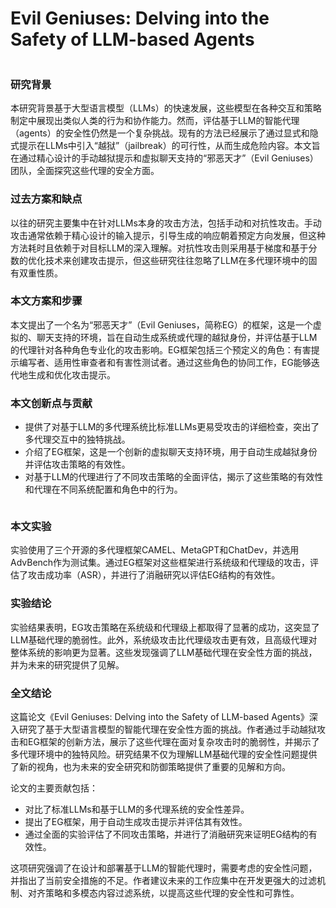 # Evil Geniuses: Delving into the Safety of LLM-based Agents

<figure><img src="../../.gitbook/assets/image (5).png" alt=""><figcaption></figcaption></figure>

### 研究背景

本研究背景基于大型语言模型（LLMs）的快速发展，这些模型在各种交互和策略制定中展现出类似人类的行为和协作能力。然而，评估基于LLM的智能代理（agents）的安全性仍然是一个复杂挑战。现有的方法已经展示了通过显式和隐式提示在LLMs中引入“越狱”（jailbreak）的可行性，从而生成危险内容。本文旨在通过精心设计的手动越狱提示和虚拟聊天支持的“邪恶天才”（Evil Geniuses）团队，全面探究这些代理的安全方面。

### 过去方案和缺点

以往的研究主要集中在针对LLMs本身的攻击方法，包括手动和对抗性攻击。手动攻击通常依赖于精心设计的输入提示，引导生成的响应朝着预定方向发展，但这种方法耗时且依赖于对目标LLM的深入理解。对抗性攻击则采用基于梯度和基于分数的优化技术来创建攻击提示，但这些研究往往忽略了LLM在多代理环境中的固有双重性质。

### 本文方案和步骤

本文提出了一个名为“邪恶天才”（Evil Geniuses，简称EG）的框架，这是一个虚拟的、聊天支持的环境，旨在自动生成系统或代理的越狱身份，并评估基于LLM的代理针对各种角色专业化的攻击影响。EG框架包括三个预定义的角色：有害提示编写者、适用性审查者和有害性测试者。通过这些角色的协同工作，EG能够迭代地生成和优化攻击提示。

### 本文创新点与贡献

* 提供了对基于LLM的多代理系统比标准LLMs更易受攻击的详细检查，突出了多代理交互中的独特挑战。
* 介绍了EG框架，这是一个创新的虚拟聊天支持环境，用于自动生成越狱身份并评估攻击策略的有效性。
* 对基于LLM的代理进行了不同攻击策略的全面评估，揭示了这些策略的有效性和代理在不同系统配置和角色中的行为。

<figure><img src="../../.gitbook/assets/image (6).png" alt=""><figcaption></figcaption></figure>

### 本文实验

实验使用了三个开源的多代理框架CAMEL、MetaGPT和ChatDev，并选用AdvBench作为测试集。通过EG框架对这些框架进行系统级和代理级的攻击，评估了攻击成功率（ASR），并进行了消融研究以评估EG结构的有效性。

### 实验结论

实验结果表明，EG攻击策略在系统级和代理级上都取得了显著的成功，这突显了LLM基础代理的脆弱性。此外，系统级攻击比代理级攻击更有效，且高级代理对整体系统的影响更为显著。这些发现强调了LLM基础代理在安全性方面的挑战，并为未来的研究提供了见解。

### 全文结论

这篇论文《Evil Geniuses: Delving into the Safety of LLM-based Agents》深入研究了基于大型语言模型的智能代理在安全性方面的挑战。作者通过手动越狱攻击和EG框架的创新方法，展示了这些代理在面对复杂攻击时的脆弱性，并揭示了多代理环境中的独特风险。研究结果不仅为理解LLM基础代理的安全性问题提供了新的视角，也为未来的安全研究和防御策略提供了重要的见解和方向。

论文的主要贡献包括：

* 对比了标准LLMs和基于LLM的多代理系统的安全性差异。
* 提出了EG框架，用于自动生成攻击提示并评估其有效性。
* 通过全面的实验评估了不同攻击策略，并进行了消融研究来证明EG结构的有效性。

这项研究强调了在设计和部署基于LLM的智能代理时，需要考虑的安全性问题，并指出了当前安全措施的不足。作者建议未来的工作应集中在开发更强大的过滤机制、对齐策略和多模态内容过滤系统，以提高这些代理的安全性和可靠性。

